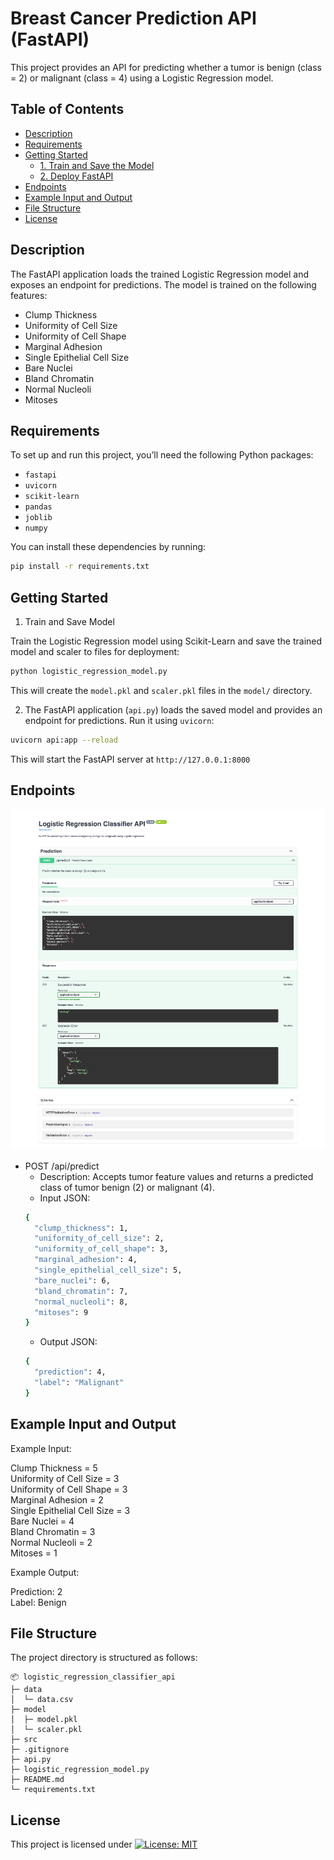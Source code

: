 # Breast Cancer Prediction API (FastAPI)
This project provides an API for predicting whether a tumor is benign (class = 2) or malignant (class = 4) using a Logistic Regression model.

## Table of Contents
- [Description](#description)
- [Requirements](#requirements)
- [Getting Started](#getting-started)
  - [1. Train and Save the Model](#1-train-and-save-the-model)
  - [2. Deploy FastAPI](#2-deploy-fastapi)
- [Endpoints](#endpoints)
- [Example Input and Output](#example-input-and-output)
- [File Structure](#file-structure)
- [License](#license)

## Description

The FastAPI application loads the trained Logistic Regression model and exposes an endpoint for predictions. The model is trained on the following features:

- Clump Thickness
- Uniformity of Cell Size
- Uniformity of Cell Shape
- Marginal Adhesion
- Single Epithelial Cell Size
- Bare Nuclei
- Bland Chromatin
- Normal Nucleoli
- Mitoses


## Requirements
To set up and run this project, you’ll need the following Python packages:

- `fastapi`
- `uvicorn`
- `scikit-learn`
- `pandas`
- `joblib`
- `numpy`

You can install these dependencies by running:
```bash
pip install -r requirements.txt
```

## Getting Started
1. Train and Save Model

  Train the Logistic Regression model using Scikit-Learn and save the trained model and scaler to files for deployment:
  ```bash
  python logistic_regression_model.py
  ```
  This will create the `model.pkl` and `scaler.pkl` files in the `model/` directory.


2. The FastAPI application (`api.py`) loads the saved model and provides an endpoint for predictions. Run it using `uvicorn`:
  ```bash
  uvicorn api:app --reload
  ```
  This will start the FastAPI server at `http://127.0.0.1:8000`


## Endpoints
![API Image](src/api_figure.png)

- POST /api/predict
  - Description: Accepts tumor feature values and returns a predicted class of tumor benign (2) or malignant (4).
  - Input JSON:
  ```bash
  {
    "clump_thickness": 1,
    "uniformity_of_cell_size": 2,
    "uniformity_of_cell_shape": 3,
    "marginal_adhesion": 4,
    "single_epithelial_cell_size": 5,
    "bare_nuclei": 6,
    "bland_chromatin": 7,
    "normal_nucleoli": 8,
    "mitoses": 9
  }
  ```
  - Output JSON:
  ```bash
  {
    "prediction": 4,
    "label": "Malignant"
  }
  ```

## Example Input and Output
Example Input:

Clump Thickness = 5  
Uniformity of Cell Size = 3  
Uniformity of Cell Shape = 3  
Marginal Adhesion = 2  
Single Epithelial Cell Size = 3  
Bare Nuclei = 4  
Bland Chromatin = 3  
Normal Nucleoli = 2  
Mitoses = 1 

Example Output:

Prediction: 2  
Label: Benign 


## File Structure
The project directory is structured as follows:

```
📦 logistic_regression_classifier_api
├─ data
│  └─ data.csv
├─ model
│  ├─ model.pkl
│  └─ scaler.pkl
├─ src
├─ .gitignore
├─ api.py
├─ logistic_regression_model.py
├─ README.md
└─ requirements.txt
```
## License
This project is licensed under [![License: MIT](https://img.shields.io/badge/License-MIT-yellow.svg)](https://opensource.org/licenses/MIT)